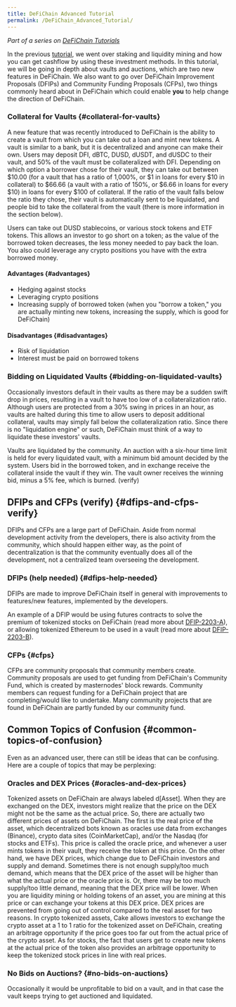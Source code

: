 ```yaml
---
title: DeFiChain Advanced Tutorial
permalink: /DeFiChain_Advanced_Tutorial/
---
```


*Part of a series on [DeFiChain Tutorials](./DeFiChain_Tutorials.md)*

In the previous [tutorial](./DeFiChain_Intermediate_Tutorial.md), we went over staking and liquidity mining and how you can get cashflow by using these investment methods. In this tutorial, we will be going in depth about vaults and auctions, which are two new features in DeFiChain. We also want to go over DeFiChain Improvement Proposals (DFIPs) and Community Funding Proposals (CFPs), two things commonly heard about in DeFiChain which could enable **you** to help change the direction of DeFiChain.

### Collateral for Vaults {#collateral-for-vaults}

A new feature that was recently introduced to DeFiChain is the ability to create a vault from which you can take out a loan and mint new tokens. A vault is similar to a bank, but it is decentralized and anyone can make their own. Users may deposit DFI, dBTC, DUSD, dUSDT, and dUSDC to their vault, and 50% of the vault must be collateralized with DFI. Depending on which option a borrower chose for their vault, they can take out between \$10.00 (for a vault that has a ratio of 1,000%, or \$1 in loans for every \$10 in collateral) to \$66.66 (a vault with a ratio of 150%, or \$6.66 in loans for every \$10) in loans for every \$100 of collateral. If the ratio of the vault falls below the ratio they chose, their vault is automatically sent to be liquidated, and people bid to take the collateral from the vault (there is more information in the section below).

Users can take out DUSD stablecoins, or various stock tokens and ETF tokens. This allows an investor to go short on a token; as the value of the borrowed token decreases, the less money needed to pay back the loan. You also could leverage any crypto positions you have with the extra borrowed money.

#### Advantages {#advantages}

- Hedging against stocks
- Leveraging crypto positions
- Increasing supply of borrowed token (when you "borrow a token," you are actually minting new tokens, increasing the supply, which is good for DeFiChain)

#### Disadvantages {#disadvantages}

- Risk of liquidation
- Interest must be paid on borrowed tokens

### Bidding on Liquidated Vaults {#bidding-on-liquidated-vaults}

Occasionally investors default in their vaults as there may be a sudden swift drop in prices, resulting in a vault to have too low of a collateralization ratio. Although users are protected from a 30% swing in prices in an hour, as vaults are halted during this time to allow users to deposit additional collateral, vaults may simply fall below the collateralization ratio. Since there is no "liquidation engine" or such, DeFiChain must think of a way to liquidate these investors' vaults.

Vaults are liquidated by the community. An auction with a six-hour time limit is held for every liquidated vault, with a minimum bid amount decided by the system. Users bid in the borrowed token, and in exchange receive the collateral inside the vault if they win. The vault owner receives the winning bid, minus a 5% fee, which is burned. (verify)

## DFIPs and CFPs (verify) {#dfips-and-cfps-verify}

DFIPs and CFPs are a large part of DeFiChain. Aside from normal development activity from the developers, there is also activity from the community, which should happen either way, as the point of decentralization is that the community eventually does all of the development, not a centralized team overseeing the development.

### DFIPs (help needed) {#dfips-help-needed}

DFIPs are made to improve DeFiChain itself in general with improvements to features/new features, implemented by the developers.

An example of a DFIP would be using futures contracts to solve the premium of tokenized stocks on DeFiChain (read more about [DFIP-2203-A](https://github.com/DeFiCh/dfips/issues/127)), or allowing tokenized Ethereum to be used in a vault (read more about [DFIP-2203-B](https://github.com/DeFiCh/dfips/issues/128)).

### CFPs {#cfps}

CFPs are community proposals that community members create. Community proposals are used to get funding from DeFiChain's Community Fund, which is created by masternodes' block rewards. Community members can request funding for a DeFiChain project that are completing/would like to undertake. Many community projects that are found in DeFiChain are partly funded by our community fund.

## Common Topics of Confusion {#common-topics-of-confusion}

Even as an advanced user, there can still be ideas that can be confusing. Here are a couple of topics that may be perplexing:

### Oracles and DEX Prices {#oracles-and-dex-prices}

Tokenized assets on DeFiChain are always labeled d\[Asset\]. When they are exchanged on the DEX, investors might realize that the price on the DEX might not be the same as the actual price. So, there are actually two different prices of assets on DeFiChain. The first is the real price of the asset, which decentralized bots known as oracles use data from exchanges (Binance), crypto data sites (CoinMarketCap), and/or the Nasdaq (for stocks and ETFs). This price is called the oracle price, and whenever a user mints tokens in their vault, they receive the token at this price. On the other hand, we have DEX prices, which change due to DeFiChain investors and supply and demand. Sometimes there is not enough supply/too much demand, which means that the DEX price of the asset will be higher than what the actual price or the oracle price is. Or, there may be too much supply/too little demand, meaning that the DEX price will be lower. When you are liquidity mining or holding tokens of an asset, you are mining at this price or can exchange your tokens at this DEX price. DEX prices are prevented from going out of control compared to the real asset for two reasons. In crypto tokenized assets, Cake allows investors to exchange the crypto asset at a 1 to 1 ratio for the tokenized asset on DeFiChain, creating an arbitrage opportunity if the price goes too far out from the actual price of the crypto asset. As for stocks, the fact that users get to create new tokens at the actual price of the token also provides an arbitrage opportunity to keep the tokenized stock prices in line with real prices.

### No Bids on Auctions? {#no-bids-on-auctions}

Occasionally it would be unprofitable to bid on a vault, and in that case the vault keeps trying to get auctioned and liquidated.

